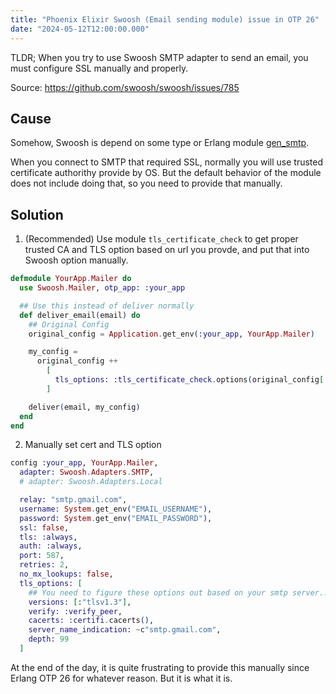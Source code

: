 ```yaml
---
title: "Phoenix Elixir Swoosh (Email sending module) issue in OTP 26"
date: "2024-05-12T12:00:00.000"
---
```


TLDR; When you try to use Swoosh SMTP adapter to send an email, you must configure SSL manually and properly.

Source: https://github.com/swoosh/swoosh/issues/785

## Cause

Somehow, Swoosh is depend on some type or Erlang module [gen_smtp](https://github.com/gen-smtp/gen_smtp).

When you connect to SMTP that required SSL, normally you will use trusted certificate authorithy provide by OS. But the default behavior of the module does not include doing that, so you need to provide that manually.

## Solution

1. (Recommended) Use module `tls_certificate_check` to get proper trusted CA and TLS option based on url you provde, and put that into Swoosh option manually.

```Elixir
defmodule YourApp.Mailer do
  use Swoosh.Mailer, otp_app: :your_app

  ## Use this instead of deliver normally
  def deliver_email(email) do
    ## Original Config
    original_config = Application.get_env(:your_app, YourApp.Mailer)

    my_config =
      original_config ++
        [
          tls_options: :tls_certificate_check.options(original_config[:relay])
        ]

    deliver(email, my_config)
  end
end
```

2. Manually set cert and TLS option

```Elixir
config :your_app, YourApp.Mailer,
  adapter: Swoosh.Adapters.SMTP,
  # adapter: Swoosh.Adapters.Local

  relay: "smtp.gmail.com",
  username: System.get_env("EMAIL_USERNAME"),
  password: System.get_env("EMAIL_PASSWORD"),
  ssl: false,
  tls: :always,
  auth: :always,
  port: 587,
  retries: 2,
  no_mx_lookups: false,
  tls_options: [
    ## You need to figure these options out based on your smtp server.... So frustrating
    versions: [:"tlsv1.3"],
    verify: :verify_peer,
    cacerts: :certifi.cacerts(),
    server_name_indication: ~c"smtp.gmail.com",
    depth: 99
  ]
```

At the end of the day, it is quite frustrating to provide this manually since Erlang OTP 26 for whatever reason. But it is what it is.
